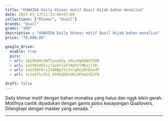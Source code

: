 ```yaml
---
title: "HUWAIDA Daily khimar motif Quail Hijab bahan monalisa"
date: 2023-03-13T11:32:00+07:00
collections: ["Khimar", "Quail"]
brands: "Quail"
grams: "300"
description : "HUWAIDA Daily khimar motif Quail Hijab bahan monalisa"
price: "70,000.00"

google_drive:
  enable: true
  pics:
  - url: 1b296QXz3WTlpuzk5y_sHvz9qR4QSfSM0
  - url: 1a3Y8nXb5ij7aoOlnaV7AOX2lMBajtJD-
  - url: 1oU10bFOri25ABBpIts2nlgRe10hbGedP
  - url: 1tJv6ftc3hI_OlMSGR0Y3Nc5PVeGtE2f9

draft: false
---
```


Daily khimar motif dengan bahan monalisa yang halus dan nggk bikin gerah. Motifnya cantik dipadukan dengan gamis polos kesayangan Quailovers. Dilengkapi dengan masker yang senada. "

---------    
 
